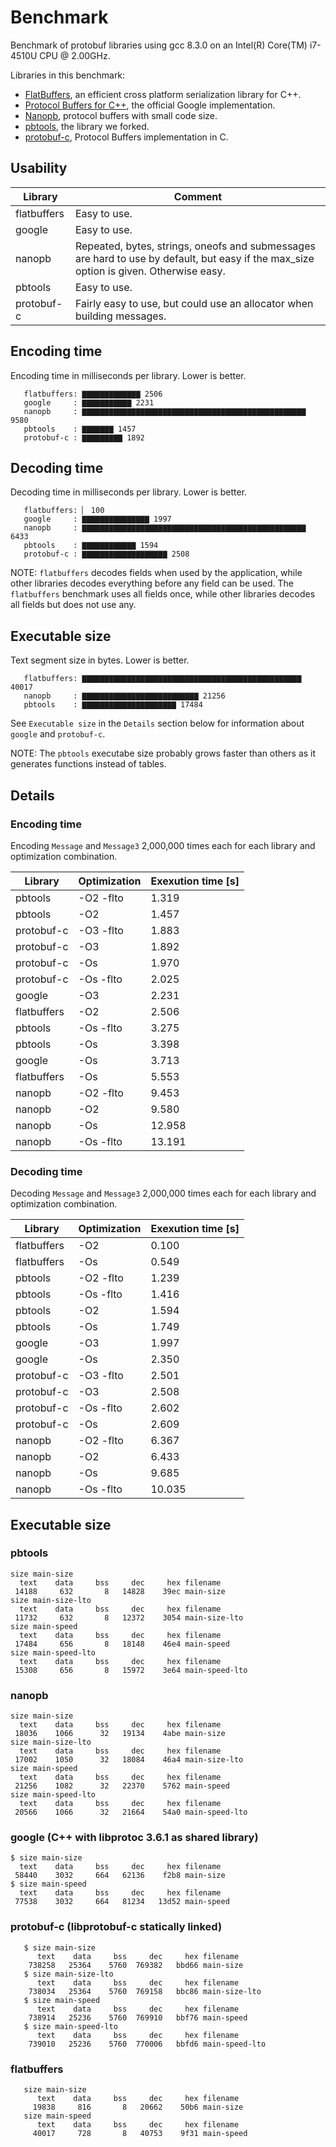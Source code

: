 # Benchmark

Benchmark of protobuf libraries using gcc 8.3.0 on an Intel(R)
Core(TM) i7-4510U CPU @ 2.00GHz.

Libraries in this benchmark:

- [FlatBuffers][FlatBuffers], an efficient cross platform serialization library
  for C++.
- [Protocol Buffers for C++][google], the official Google implementation.
- [Nanopb][nanopb], protocol buffers with small code size.
- [pbtools][pbtools], the library we forked.
- [protobuf-c][protobuf-c], Protocol Buffers implementation in C.

## Usability

| Library     | Comment                                                                                                                                |
|-------------|----------------------------------------------------------------------------------------------------------------------------------------|
| flatbuffers | Easy to use.                                                                                                                           |
| google      | Easy to use.                                                                                                                           |
| nanopb      | Repeated, bytes, strings, oneofs and submessages are hard to use by default, but easy if the max_size option is given. Otherwise easy. |
| pbtools     | Easy to use.                                                                                                                           |
| protobuf-c  | Fairly easy to use, but could use an allocator when building messages.                                                                 |

## Encoding time

Encoding time in milliseconds per library. Lower is better.

```
   flatbuffers: ▇▇▇▇▇▇▇▇▇▇▇▇▇ 2506
   google     : ▇▇▇▇▇▇▇▇▇▇▇ 2231
   nanopb     : ▇▇▇▇▇▇▇▇▇▇▇▇▇▇▇▇▇▇▇▇▇▇▇▇▇▇▇▇▇▇▇▇▇▇▇▇▇▇▇▇▇▇▇▇▇▇▇▇▇▇ 9580
   pbtools    : ▇▇▇▇▇▇▇ 1457
   protobuf-c : ▇▇▇▇▇▇▇▇▇ 1892
```

## Decoding time

Decoding time in milliseconds per library. Lower is better.

```
   flatbuffers: ▏ 100
   google     : ▇▇▇▇▇▇▇▇▇▇▇▇▇▇▇ 1997
   nanopb     : ▇▇▇▇▇▇▇▇▇▇▇▇▇▇▇▇▇▇▇▇▇▇▇▇▇▇▇▇▇▇▇▇▇▇▇▇▇▇▇▇▇▇▇▇▇▇▇▇▇▇ 6433
   pbtools    : ▇▇▇▇▇▇▇▇▇▇▇▇ 1594
   protobuf-c : ▇▇▇▇▇▇▇▇▇▇▇▇▇▇▇▇▇▇▇ 2508
```

NOTE: `flatbuffers` decodes fields when used by the application, while
other libraries decodes everything before any field can be used. The
`flatbuffers` benchmark uses all fields once, while other libraries
decodes all fields but does not use any.

## Executable size

Text segment size in bytes. Lower is better.

```
   flatbuffers: ▇▇▇▇▇▇▇▇▇▇▇▇▇▇▇▇▇▇▇▇▇▇▇▇▇▇▇▇▇▇▇▇▇▇▇▇▇▇▇▇▇▇▇▇▇▇▇▇▇ 40017
   nanopb     : ▇▇▇▇▇▇▇▇▇▇▇▇▇▇▇▇▇▇▇▇▇▇▇▇▇▇ 21256
   pbtools    : ▇▇▇▇▇▇▇▇▇▇▇▇▇▇▇▇▇▇▇▇▇ 17484
```

See `Executable size` in the `Details` section below for information
about `google` and `protobuf-c`.

NOTE: The `pbtools` executabe size probably grows faster than others
as it generates functions instead of tables.

## Details

### Encoding time

Encoding ``Message`` and ``Message3`` 2,000,000 times each for each
library and optimization combination.

| Library     | Optimization | Exexution time [s] |
|-------------|--------------|--------------------|
| pbtools     | -O2 -flto    | 1.319              |
| pbtools     | -O2          | 1.457              |
| protobuf-c  | -O3 -flto    | 1.883              |
| protobuf-c  | -O3          | 1.892              |
| protobuf-c  | -Os          | 1.970              |
| protobuf-c  | -Os -flto    | 2.025              |
| google      | -O3          | 2.231              |
| flatbuffers | -O2          | 2.506              |
| pbtools     | -Os -flto    | 3.275              |
| pbtools     | -Os          | 3.398              |
| google      | -Os          | 3.713              |
| flatbuffers | -Os          | 5.553              |
| nanopb      | -O2 -flto    | 9.453              |
| nanopb      | -O2          | 9.580              |
| nanopb      | -Os          | 12.958             |
| nanopb      | -Os -flto    | 13.191             |

### Decoding time

Decoding ``Message`` and ``Message3`` 2,000,000 times each for each
library and optimization combination.

| Library     | Optimization | Exexution time [s] |
|-------------|--------------|--------------------|
| flatbuffers | -O2          | 0.100              |
| flatbuffers | -Os          | 0.549              |
| pbtools     | -O2 -flto    | 1.239              |
| pbtools     | -Os -flto    | 1.416              |
| pbtools     | -O2          | 1.594              |
| pbtools     | -Os          | 1.749              |
| google      | -O3          | 1.997              |
| google      | -Os          | 2.350              |
| protobuf-c  | -O3 -flto    | 2.501              |
| protobuf-c  | -O3          | 2.508              |
| protobuf-c  | -Os -flto    | 2.602              |
| protobuf-c  | -Os          | 2.609              |
| nanopb      | -O2 -flto    | 6.367              |
| nanopb      | -O2          | 6.433              |
| nanopb      | -Os          | 9.685              |
| nanopb      | -Os -flto    | 10.035             |

## Executable size

### pbtools

```
size main-size
  text    data     bss     dec     hex filename
 14188     632       8   14828    39ec main-size
size main-size-lto
  text    data     bss     dec     hex filename
 11732     632       8   12372    3054 main-size-lto
size main-speed
  text    data     bss     dec     hex filename
 17484     656       8   18148    46e4 main-speed
size main-speed-lto
  text    data     bss     dec     hex filename
 15308     656       8   15972    3e64 main-speed-lto
```

### nanopb

```text
size main-size
  text    data     bss     dec     hex filename
 18036    1066      32   19134    4abe main-size
size main-size-lto
  text    data     bss     dec     hex filename
 17002    1050      32   18084    46a4 main-size-lto
size main-speed
  text    data     bss     dec     hex filename
 21256    1082      32   22370    5762 main-speed
size main-speed-lto
  text    data     bss     dec     hex filename
 20566    1066      32   21664    54a0 main-speed-lto
```

### google (C++ with libprotoc 3.6.1 as shared library)

```
$ size main-size
  text    data     bss     dec     hex filename
 58440    3032     664   62136    f2b8 main-size
$ size main-speed
  text    data     bss     dec     hex filename
 77538    3032     664   81234   13d52 main-speed
```

### protobuf-c (libprotobuf-c statically linked)

```
   $ size main-size
      text    data     bss     dec     hex filename
    738258   25364    5760  769382   bbd66 main-size
   $ size main-size-lto
      text    data     bss     dec     hex filename
    738034   25364    5760  769158   bbc86 main-size-lto
   $ size main-speed
      text    data     bss     dec     hex filename
    738914   25236    5760  769910   bbf76 main-speed
   $ size main-speed-lto
      text    data     bss     dec     hex filename
    739010   25236    5760  770006   bbfd6 main-speed-lto
```

### flatbuffers

```
   size main-size
      text    data     bss     dec     hex filename
     19838     816       8   20662    50b6 main-size
   size main-speed
      text    data     bss     dec     hex filename
     40017     728       8   40753    9f31 main-speed
```

[FlatBuffers]: https://google.github.io/flatbuffers/
[google]: https://developers.google.com/protocol-buffers/docs/cpptutorial
[nanopb]: https://jpa.kapsi.fi/nanopb/
[pbtools]: https://github.com/eerimoq/pbtools
[protobuf-c]: https://github.com/protobuf-c/protobuf-c
